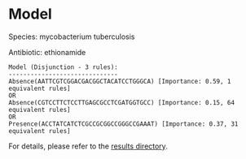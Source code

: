
# Model

Species: mycobacterium tuberculosis

Antibiotic: ethionamide

```
Model (Disjunction - 3 rules):
------------------------------
Absence(AATTCGTCGGACGACGGCTACATCCTGGGCA) [Importance: 0.59, 1 equivalent rules]
OR
Absence(CGTCCTTCTCCTTGAGCGCCTCGATGGTGCC) [Importance: 0.15, 64 equivalent rules]
OR
Presence(ACCTATCATCTCGCCGCGGCCGGGCCGAAAT) [Importance: 0.37, 31 equivalent rules]

```

For details, please refer to the [results directory](../../../../../results/scm_b/mycobacterium%20tuberculosis/ethionamide/repeat_3/).

